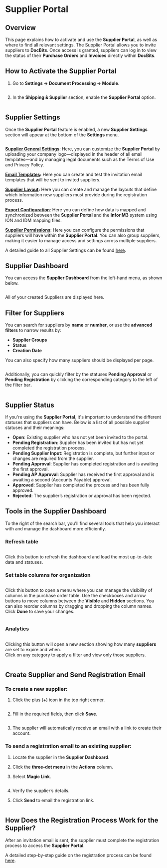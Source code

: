 # Supplier Portal

## Overview

This page explains how to activate and use the **Supplier Portal**, as well as where to find all relevant settings. The Supplier Portal allows you to invite suppliers to **DocBits**. Once access is granted, suppliers can log in to view the status of their **Purchase Orders** and **Invoices** directly within **DocBits**.

## How to Activate the Supplier Portal

1.  Go to **Settings → Document Processing → Module**.

    <figure><img src="../../../.gitbook/assets/settings_module.png" alt=""><figcaption></figcaption></figure>
2.  In the **Shipping & Supplier** section, enable the **Supplier Portal** option.

    <figure><img src="../../../.gitbook/assets/supplier_portal_1.png" alt=""><figcaption></figcaption></figure>

## Supplier Settings

Once the **Supplier Portal** feature is enabled, a new **Supplier Settings** section will appear at the bottom of the **Settings** menu.

<figure><img src="../../../.gitbook/assets/image.png" alt=""><figcaption></figcaption></figure>

[**Supplier General Settings**](../../settings/supplier-setting/supplier-general-settings.md): Here, you can customize the **Supplier Portal** by uploading your company logo—displayed in the header of all email templates—and by managing legal documents such as the Terms of Use and Privacy Policy.

[**Email Templates**](../../settings/supplier-setting/editing-email-templates.md)**:** Here you can create and test the invitation email templates that will be sent to invited suppliers.

[**Supplier Layout**](../../settings/supplier-setting/supplier-layout.md)**:** Here you can create and manage the layouts that define which information new suppliers must provide during the registration process.

[**Export Configuration**](../../settings/supplier-setting/export-configuration-for-supplier-portal-for-m3.md): Here you can define how data is mapped and synchronized between the **Supplier Portal** and the **Infor M3** system using ION and IDM mapping files.

[**Supplier Permissions**](../../settings/supplier-setting/supplier-permissions.md): Here you can configure the permissions that suppliers will have within the **Supplier Portal**. You can also group suppliers, making it easier to manage access and settings across multiple suppliers.

A detailed guide to all Supplier Settings can be found [here](../../settings/supplier-setting/).

## Supplier Dashboard <a href="#supplier-permissions" id="supplier-permissions"></a>

You can access the **Supplier Dashboard** from the left-hand menu, as shown below.

<figure><img src="../../../.gitbook/assets/supplier_portal_2.png" alt=""><figcaption></figcaption></figure>

All of your created Suppliers are displayed here.



## Filter for Suppliers

You can search for suppliers by **name** or **number**, or use the **advanced filters** to narrow results by:

* **Supplier Groups**
* **Status**
* **Creation Date**

You can also specify how many suppliers should be displayed per page.

<figure><img src="../../../.gitbook/assets/supplier_portal_9.png" alt=""><figcaption></figcaption></figure>

Additionally, you can quickly filter by the statuses **Pending Approval** or **Pending Registration** by clicking the corresponding category to the left of the filter ba&#x72;**.**

<figure><img src="../../../.gitbook/assets/supplier_portal_10.png" alt=""><figcaption></figcaption></figure>

## Supplier Status

If you're using the **Supplier Portal**, it's important to understand the different statuses that suppliers can have. Below is a list of all possible supplier statuses and their meanings:

* **Open**: Existing supplier who has not yet been invited to the portal.
* **Pending Registration**: Supplier has been invited but has not yet completed the registration process.
* **Pending Supplier Input**: Registration is complete, but further input or changes are required from the supplier.
* **Pending Approval**: Supplier has completed registration and is awaiting the first approval.
* **Pending AP Approval**: Supplier has received the first approval and is awaiting a second (Accounts Payable) approval.
* **Approved**: Supplier has completed the process and has been fully approved.
* **Rejected**: The supplier’s registration or approval has been rejected.

## Tools in the Supplier Dashboard

To the right of the search bar, you'll find several tools that help you interact with and manage the dashboard more efficiently.

### Refresh table <a href="#refresh-table" id="refresh-table"></a>

<figure><img src="../../../.gitbook/assets/supplier_portal_3.png" alt=""><figcaption></figcaption></figure>

Click this button to refresh the dashboard and load the most up-to-date data and statuses.

### Set table columns for organization <a href="#set-table-columns-for-organization" id="set-table-columns-for-organization"></a>

<figure><img src="../../../.gitbook/assets/supplier_portal_4.png" alt=""><figcaption></figcaption></figure>

Click this button to open a menu where you can manage the visibility of columns in the purchase order table. Use the checkboxes and arrow buttons to move columns between the **Visible** and **Hidden** sections. You can also reorder columns by dragging and dropping the column names. Click **Done** to save your changes.

<figure><img src="../../../.gitbook/assets/supplier_portal_7.png" alt=""><figcaption></figcaption></figure>

### Analytics <a href="#analytics" id="analytics"></a>

<figure><img src="../../../.gitbook/assets/supplier_portal_5.png" alt=""><figcaption></figcaption></figure>

Clicking this button will open a new section showing how many **suppliers** are set to expire and when.\
Click on any category to apply a filter and view only those suppliers.

<figure><img src="../../../.gitbook/assets/supplier_portal_8.png" alt=""><figcaption></figcaption></figure>

## Create Supplier and Send Registration Email

### **To create a new supplier:**

1.  Click the plus (+) icon in the top right corner.

    <figure><img src="../../../.gitbook/assets/supplier_portal_6.png" alt=""><figcaption></figcaption></figure>
2.  Fill in the required fields, then click **Save**.

    <figure><img src="../../../.gitbook/assets/supplier_portal_11.png" alt=""><figcaption></figcaption></figure>
3. The supplier will automatically receive an email with a link to create their account.

### **To send a registration email to an existing supplier:**

1. Locate the supplier in the **Supplier Dashboard**.
2. Click the **three-dot menu** in the **Actions** column.
3.  Select **Magic Link**.

    <figure><img src="../../../.gitbook/assets/supplier_portal_12.png" alt=""><figcaption></figcaption></figure>
4. Verify the supplier’s details.
5.  Click **Send** to email the registration link.

    <figure><img src="../../../.gitbook/assets/supplier_portal_13.png" alt=""><figcaption></figcaption></figure>

## How Does the Registration Process Work for the Supplier?

After an invitation email is sent, the supplier must complete the registration process to access the **Supplier Portal**.

A detailed step-by-step guide on the registration process can be found [here](supplier-registration.md).
